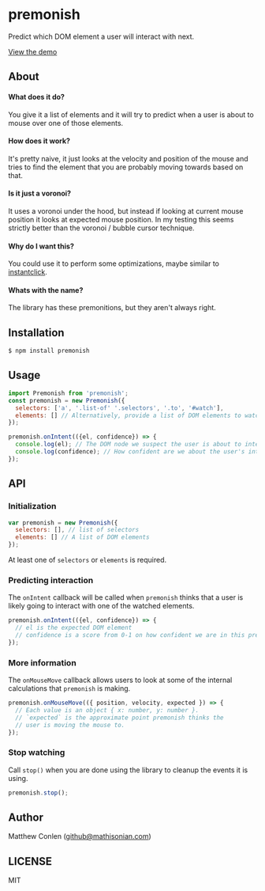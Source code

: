 # premonish
Predict which DOM element a user will interact with next.

[View the demo](https://mathisonian.github.io/premonish/)

## About

#### What does it do?

You give it a list of elements and it will try to predict when a user is about to mouse over one of those elements.

#### How does it work?

It's pretty naive, it just looks at the velocity and position of the mouse and tries to find the element that you are probably
moving towards based on that.

#### Is it just a voronoi?

It uses a voronoi under the hood, but instead if looking at current mouse position it looks at expected mouse position. In my
testing this seems strictly better than the voronoi / bubble cursor technique.

#### Why do I want this?

You could use it to perform some optimizations, maybe similar to [instantclick](http://instantclick.io/).

#### Whats with the name?

The library has these premonitions, but they aren't always right.

## Installation

```
$ npm install premonish
```

## Usage

```js
import Premonish from 'premonish';
const premonish = new Premonish({
  selectors: ['a', '.list-of' '.selectors', '.to', '#watch'],
  elements: [] // Alternatively, provide a list of DOM elements to watch
});

premonish.onIntent(({el, confidence}) => {
  console.log(el); // The DOM node we suspect the user is about to interact with.
  console.log(confidence); // How confident are we about the user's intention? Scale 0-1
});
```

## API

### Initialization

```js
var premonish = new Premonish({
  selectors: [], // list of selectors
  elements: [] // A list of DOM elements
});
```

At least one of `selectors` or `elements` is required.

### Predicting interaction

The `onIntent` callback will be called when `premonish` thinks that a user is likely going to interact with
one of the watched elements.

```js
premonish.onIntent(({el, confidence}) => {
  // el is the expected DOM element
  // confidence is a score from 0-1 on how confident we are in this prediction.
});
```

### More information

The `onMouseMove` callback allows users to look at some of the internal calculations that `premonish` is making.

```js
premonish.onMouseMove(({ position, velocity, expected }) => {
  // Each value is an object { x: number, y: number }.
  // `expected` is the approximate point premonish thinks the
  // user is moving the mouse to.
});
```

### Stop watching

Call `stop()` when you are done using the library to cleanup the events it is using.

```js
premonish.stop();
```

## Author

Matthew Conlen (github@mathisonian.com)

## LICENSE

MIT
